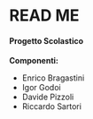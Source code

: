 # READ ME

#### Progetto Scolastico

**Componenti:**
- Enrico Bragastini
- Igor Godoi
- Davide Pizzoli
- Riccardo Sartori